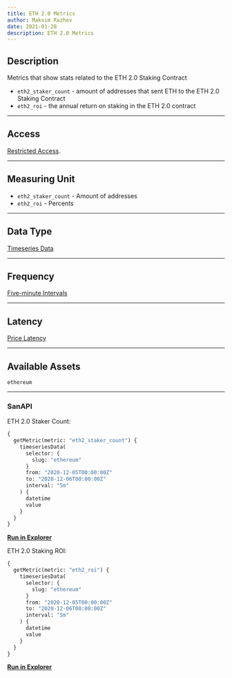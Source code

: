 ```yaml
---
title: ETH 2.0 Metrics
author: Maksim Razhev
date: 2021-01-28
description: ETH 2.0 Metrics
---
```


## Description
Metrics that show stats related to the ETH 2.0 Staking Contract

* `eth2_staker_count` - amount of addresses that sent ETH to the ETH 2.0 Staking Contract
* `eth2_roi` - the annual return on staking in the ETH 2.0 contract

---

## Access

[Restricted Access](/metrics/details/access#restricted-access).

---

## Measuring Unit
* `eth2_staker_count` - Amount of addresses
* `eth2_roi` - Percents

---

## Data Type
[Timeseries Data](/metrics/details/data-type#timeseries-data)

---

## Frequency
[Five-minute Intervals](/metrics/details/frequency#five-minute-frequency)

---

## Latency
[Price Latency](/metrics/details/latency#price-latency)

---

## Available Assets
`ethereum`

---

### SanAPI
ETH 2.0 Staker Count:
```graphql
{
  getMetric(metric: "eth2_staker_count") {
    timeseriesData(
      selector: {
        slug: "ethereum"
      }
      from: "2020-12-05T00:00:00Z"
      to: "2020-12-06T00:00:00Z"
      interval: "5m"
    ) {
      datetime
      value
    }
  }
}
```
[**Run in Explorer**](<https://api.santiment.net/graphiql?query=%7B%0A%20%20getMetric(metric%3A%20%22eth2_staker_count%22)%20%7B%0A%20%20%20%20timeseriesData(%0A%20%20%20%20%20%20selector%3A%20%7B%0A%20%20%20%20%20%20%20%20slug%3A%20%22ethereum%22%0A%20%20%20%20%20%20%7D%0A%20%20%20%20%20%20from%3A%20%222020-12-05T00%3A00%3A00Z%22%0A%20%20%20%20%20%20to%3A%20%222020-12-06T00%3A00%3A00Z%22%0A%20%20%20%20%20%20interval%3A%20%225m%22%0A%20%20%20%20)%20%7B%0A%20%20%20%20%20%20datetime%0A%20%20%20%20%20%20value%0A%20%20%20%20%7D%0A%20%20%7D%0A%7D>)

ETH 2.0 Staking ROI:
```graphql
{
  getMetric(metric: "eth2_roi") {
    timeseriesData(
      selector: {
        slug: "ethereum"
      }
      from: "2020-12-05T00:00:00Z"
      to: "2020-12-06T00:00:00Z"
      interval: "5m"
    ) {
      datetime
      value
    }
  }
}
```
[**Run in Explorer**](<https://api.santiment.net/graphiql?query=%7B%0A%20%20getMetric(metric%3A%20%22eth2_roi%22)%20%7B%0A%20%20%20%20timeseriesData(%0A%20%20%20%20%20%20selector%3A%20%7B%0A%20%20%20%20%20%20%20%20slug%3A%20%22ethereum%22%0A%20%20%20%20%20%20%7D%0A%20%20%20%20%20%20from%3A%20%222020-12-05T00%3A00%3A00Z%22%0A%20%20%20%20%20%20to%3A%20%222020-12-06T00%3A00%3A00Z%22%0A%20%20%20%20%20%20interval%3A%20%225m%22%0A%20%20%20%20)%20%7B%0A%20%20%20%20%20%20datetime%0A%20%20%20%20%20%20value%0A%20%20%20%20%7D%0A%20%20%7D%0A%7D>)
